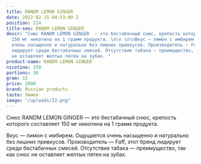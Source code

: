 ```yaml
---
title: RANDM LEMON GINGER
date: 2022-02-15 04:53:00 Z
position: 214
title-seo: RANDM LEMON GINGER
descr: "Снюс RANDM LEMON GINGER  — это бестабачный снюс, крепость которого составляет
  150 мг никотина на 1 грамм продукта. \n\n \n\nВкус — лимон с имбирем. Ощущается
  очень насыщенно и натурально без лишних привкусов. Производитель — Faff, этот бренд
  лидирует среди бестабачных смесей. Отсутствие табака — преимущество, так как снюс
  не оставляет желтых пятен на зубах. "
product-name: RANDM LEMON GINGER
nicotine: 150
portions: 30
gram: 15
price: 2800
brand: Russian products
taste: Лимон
image: "/uploads/22.png"
---
```


Снюс RANDM LEMON GINGER  — это бестабачный снюс, крепость которого составляет 150 мг никотина на 1 грамм продукта. 

 

Вкус — лимон с имбирем. Ощущается очень насыщенно и натурально без лишних привкусов. Производитель — Faff, этот бренд лидирует среди бестабачных смесей. Отсутствие табака — преимущество, так как снюс не оставляет желтых пятен на зубах. 